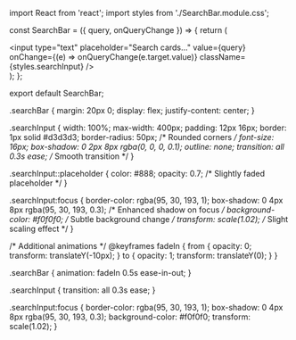 import React from 'react';
import styles from './SearchBar.module.css';

const SearchBar = ({ query, onQueryChange }) => {
  return (
    <div className={styles.searchBar}>
      <input
        type="text"
        placeholder="Search cards..."
        value={query}
        onChange={(e) => onQueryChange(e.target.value)}
        className={styles.searchInput}
      />
    </div>
  );
};

export default SearchBar;



.searchBar {
  margin: 20px 0;
  display: flex;
  justify-content: center;
}

.searchInput {
  width: 100%;
  max-width: 400px;
  padding: 12px 16px;
  border: 1px solid #d3d3d3;
  border-radius: 50px; /* Rounded corners */
  font-size: 16px;
  box-shadow: 0 2px 8px rgba(0, 0, 0, 0.1);
  outline: none;
  transition: all 0.3s ease; /* Smooth transition */
}

.searchInput::placeholder {
  color: #888;
  opacity: 0.7; /* Slightly faded placeholder */
}

.searchInput:focus {
  border-color: rgba(95, 30, 193, 1);
  box-shadow: 0 4px 8px rgba(95, 30, 193, 0.3); /* Enhanced shadow on focus */
  background-color: #f0f0f0; /* Subtle background change */
  transform: scale(1.02); /* Slight scaling effect */
}


/* Additional animations */
@keyframes fadeIn {
  from {
    opacity: 0;
    transform: translateY(-10px);
  }
  to {
    opacity: 1;
    transform: translateY(0);
  }
}

.searchBar {
  animation: fadeIn 0.5s ease-in-out;
}

.searchInput {
  transition: all 0.3s ease;
}

.searchInput:focus {
  border-color: rgba(95, 30, 193, 1);
  box-shadow: 0 4px 8px rgba(95, 30, 193, 0.3);
  background-color: #f0f0f0;
  transform: scale(1.02);
}
